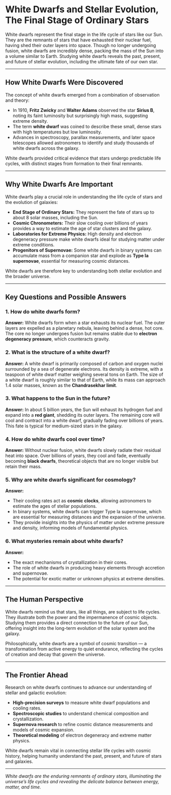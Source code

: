 # **White Dwarfs and Stellar Evolution, The Final Stage of Ordinary Stars**

White dwarfs represent the final stage in the life cycle of stars like our Sun. They are the remnants of stars that have exhausted their nuclear fuel, having shed their outer layers into space. Though no longer undergoing fusion, white dwarfs are incredibly dense, packing the mass of the Sun into a volume similar to Earth. Studying white dwarfs reveals the past, present, and future of stellar evolution, including the ultimate fate of our own star.

---

## **How White Dwarfs Were Discovered**

The concept of white dwarfs emerged from a combination of observation and theory:

* In 1910, **Fritz Zwicky** and **Walter Adams** observed the star **Sirius B**, noting its faint luminosity but surprisingly high mass, suggesting extreme density.
* The term **white dwarf** was coined to describe these small, dense stars with high temperatures but low luminosity.
* Advances in spectroscopy, parallax measurements, and later space telescopes allowed astronomers to identify and study thousands of white dwarfs across the galaxy.

White dwarfs provided critical evidence that stars undergo predictable life cycles, with distinct stages from formation to their final remnants.

---

## **Why White Dwarfs Are Important**

White dwarfs play a crucial role in understanding the life cycle of stars and the evolution of galaxies:

* **End Stage of Ordinary Stars:** They represent the fate of stars up to about 8 solar masses, including the Sun.
* **Cosmic Chronometers:** Their slow cooling over billions of years provides a way to estimate the age of star clusters and the galaxy.
* **Laboratories for Extreme Physics:** High density and electron degeneracy pressure make white dwarfs ideal for studying matter under extreme conditions.
* **Progenitors of Supernovae:** Some white dwarfs in binary systems can accumulate mass from a companion star and explode as **Type Ia supernovae**, essential for measuring cosmic distances.

White dwarfs are therefore key to understanding both stellar evolution and the broader universe.

---

## **Key Questions and Possible Answers**

### **1. How do white dwarfs form?**

**Answer:** White dwarfs form when a star exhausts its nuclear fuel. The outer layers are expelled as a planetary nebula, leaving behind a dense, hot core. The core no longer undergoes fusion but remains stable due to **electron degeneracy pressure**, which counteracts gravity.

### **2. What is the structure of a white dwarf?**

**Answer:** A white dwarf is primarily composed of carbon and oxygen nuclei surrounded by a sea of degenerate electrons. Its density is extreme, with a teaspoon of white dwarf matter weighing several tons on Earth. The size of a white dwarf is roughly similar to that of Earth, while its mass can approach 1.4 solar masses, known as the **Chandrasekhar limit**.

### **3. What happens to the Sun in the future?**

**Answer:** In about 5 billion years, the Sun will exhaust its hydrogen fuel and expand into a **red giant**, shedding its outer layers. The remaining core will cool and contract into a white dwarf, gradually fading over billions of years. This fate is typical for medium-sized stars in the galaxy.

### **4. How do white dwarfs cool over time?**

**Answer:** Without nuclear fusion, white dwarfs slowly radiate their residual heat into space. Over billions of years, they cool and fade, eventually becoming **black dwarfs**, theoretical objects that are no longer visible but retain their mass.

### **5. Why are white dwarfs significant for cosmology?**

**Answer:**

* Their cooling rates act as **cosmic clocks**, allowing astronomers to estimate the ages of stellar populations.
* In binary systems, white dwarfs can trigger Type Ia supernovae, which are essential for measuring distances and the expansion of the universe.
* They provide insights into the physics of matter under extreme pressure and density, informing models of fundamental physics.

### **6. What mysteries remain about white dwarfs?**

**Answer:**

* The exact mechanisms of crystallization in their cores.
* The role of white dwarfs in producing heavy elements through accretion and supernovae.
* The potential for exotic matter or unknown physics at extreme densities.

---

## **The Human Perspective**

White dwarfs remind us that stars, like all things, are subject to life cycles. They illustrate both the power and the impermanence of cosmic objects. Studying them provides a direct connection to the future of our Sun, offering insight into the long-term evolution of the solar system and the galaxy.

Philosophically, white dwarfs are a symbol of cosmic transition — a transformation from active energy to quiet endurance, reflecting the cycles of creation and decay that govern the universe.

---

## **The Frontier Ahead**

Research on white dwarfs continues to advance our understanding of stellar and galactic evolution:

* **High-precision surveys** to measure white dwarf populations and cooling rates.
* **Spectroscopic studies** to understand chemical composition and crystallization.
* **Supernova research** to refine cosmic distance measurements and models of cosmic expansion.
* **Theoretical modeling** of electron degeneracy and extreme matter physics.

White dwarfs remain vital in connecting stellar life cycles with cosmic history, helping humanity understand the past, present, and future of stars and galaxies.

---

*White dwarfs are the enduring remnants of ordinary stars, illuminating the universe’s life cycles and revealing the delicate balance between energy, matter, and time.*
